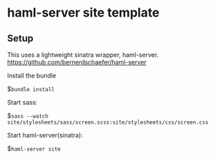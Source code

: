 haml-server site template
===========================

## Setup

This uses a lightweight sinatra wrapper, haml-server. https://github.com/bernerdschaefer/haml-server


Install the bundle

$`bundle install`


Start sass:

$`sass --watch site/stylesheets/sass/screen.scss:site/stylesheets/css/screen.css`


Start haml-server(sinatra):

$`haml-server site`

